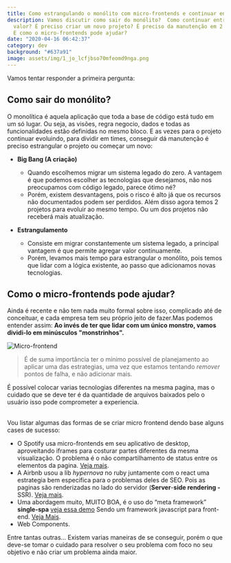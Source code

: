 ```yaml
---
title: Como estrangulando o monólito com micro-frontends e continuar entregando valor?
description: Vamos discutir como sair do monólito?  Como continuar entregando
  valor? É preciso criar um novo projeto? É preciso da manutenção em 2 projetos?
  E como o micro-frontends pode ajudar?
date: "2020-04-16 06:42:37"
category: dev
background: "#637a91"
image: assets/img/1_jo_lcfjbso70mfeomd9nga.png
---
```

Vamos tentar responder a primeira pergunta:

## Como sair do monólito?

O monolítica é aquela aplicação que toda a base de código está tudo em um só lugar. Ou seja, as visões, regra negocio, dados e todas as funcionalidades estão definidas no mesmo bloco. E as vezes para o projeto continuar evoluindo, para dividir em times, conseguir dá manutenção é preciso estrangular o projeto ou começar um novo:

* **Big Bang (A criação)**

  * Quando escolhemos migrar um sistema legado do zero. A vantagem é que  podemos escolher as tecnologias que desejamos, não nos preocupamos com código legado, parece ótimo né?
  * Porém, existem desvantagens, pois o risco é alto já que os recursos não documentados podem ser perdidos. Além disso agora temos 2 projetos para evoluir ao mesmo tempo. Ou um dos projetos não receberá mais atualização.
* **Estrangulamento**

  * Consiste em migrar constantemente um sistema legado, a principal vantagem é que permite agregar valor continuamente.
  * Porém, levamos mais tempo para estrangular o monólito, pois temos que lidar com a lógica existente, ao passo que adicionamos novas tecnologias.

## Como o micro-frontends pode ajudar?

Ainda é recente e não tem nada muito formal sobre isso, complicado até de conceituar, e cada empresa tem seu próprio jeito de fazer.Mas podemos entender assim: **Ao invés de ter que lidar com um único monstro, vamos dividi-lo em minúsculos "monstrinhos".**

![Micro-frontend](assets/img/1_jo_lcfjbso70mfeomd9nga.png "Micro-frontend")

> É de suma importância ter o mínimo possível de planejamento ao aplicar uma das estrategias, uma vez que estamos tentando *remover* pontos de falha, e não adicionar mais.

É possível colocar varias tecnologias diferentes na mesma pagina, mas o cuidado que se deve ter é da quantidade de arquivos baixados pelo o usuário isso pode comprometer a experiencia. 

\
Vou listar algumas das formas de se criar micro frontend dendo base alguns cases de sucesso:

* O Spotify usa micro-frontends em seu aplicativo de desktop, aproveitando iframes para costurar partes diferentes da mesma visualização. O problema é o não compartilhamento de status entre os elementos da pagina. [Veja mais](https://medium.com/dazn-tech/adopting-a-micro-frontends-architecture-e283e6a3c4f3).
* A Airbnb usou a lib *hypernova* no ruby juntamente com o react uma estrategia bem especifica para o problemas deles de SEO. Pois as paginas são renderizadas no lado do servidor (**Server**-**side rendering -** SSR). [Veja mais](https://github.com/airbnb/hypernova).
* Uma abordagem muito, MUITO BOA, é o uso do  “meta framework” **single-spa** [veja essa demo](https://single-spa.surge.sh/) Sendo um framework  javascript para front-end. [Veja Mais](https://github.com/single-spa/single-spa).
* Web Components.

Entre tantas outras... Existem varias maneiras de se conseguir, porém o que deve-se tomar o cuidado para resolver o seu problema com foco no seu objetivo e não criar um problema ainda maior.